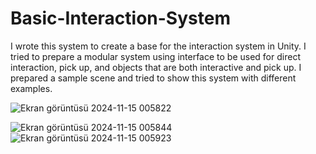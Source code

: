 # Basic-Interaction-System
I wrote this system to create a base for the interaction system in Unity. I tried to prepare a modular system using interface to be used for direct interaction, pick up, and objects that are both interactive and pick up. I prepared a sample scene and tried to show this system with different examples.

 ![Ekran görüntüsü 2024-11-15 005822](https://github.com/user-attachments/assets/342c6eed-57d1-4a3c-9593-e260a30b4056)

![Ekran görüntüsü 2024-11-15 005844](https://github.com/user-attachments/assets/243f4220-135e-4497-8dad-c0036c5d7262)
![Ekran görüntüsü 2024-11-15 005923](https://github.com/user-attachments/assets/aba3d1b7-f7a8-4e55-826f-a340eba188e9)
